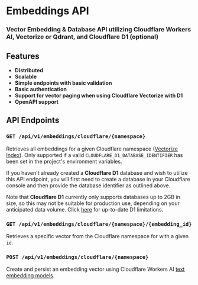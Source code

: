 <h1>Embeddings API</h1>
<h3>Vector Embedding & Database API utilizing Cloudflare Workers AI, Vectorize or Qdrant, and Cloudflare D1 (optional)</h3>


## Features
- **Distributed**
- **Scalable**
- **Simple endpoints with basic validation**
- **Basic authentication**
- **Support for vector paging when using Cloudflare Vectorize with D1**
- **OpenAPI support**

## API Endpoints
### `GET /api/v1/embeddings/cloudflare/{namespace}`
Retrieves all embeddings for a given Cloudflare namespace ([Vectorize Index](https://developers.cloudflare.com/api/operations/vectorize-list-vectorize-indexes)). 
Only supported if a valid `CLOUDFLARE_D1_DATABASE_IDENTIFIER` has been set 
in the project's environment variables. 

If you haven't already created a **Cloudflare D1** database and wish to utilize
this API endpoint, you will first need to create a database in your Cloudflare console and then provide
the database identifier as outlined above. 

Note that **Cloudflare D1** currently only supports databases up to 2GB in size,
so this may not be suitable for production use, depending on your anticipated
data volume. Click [here](https://developers.cloudflare.com/d1/platform/limits) for up-to-date D1 limitations.

### `GET /api/v1/embeddings/cloudflare/{namespace}/{embedding_id}`
Retrieves a specific vector from the Cloudflare namespace for with a given `id`.

### `POST /api/v1/embeddings/cloudflare/{namespace}`
Create and persist an embedding vector using Cloudflare Workers AI [text embedding models](https://developers.cloudflare.com/workers-ai/models/#text-embeddings).
